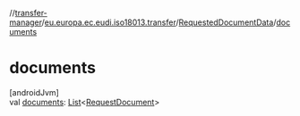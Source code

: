 //[transfer-manager](../../../index.md)/[eu.europa.ec.eudi.iso18013.transfer](../index.md)/[RequestedDocumentData](index.md)/[documents](documents.md)

# documents

[androidJvm]\
val [documents](documents.md): [List](https://kotlinlang.org/api/latest/jvm/stdlib/kotlin.collections/-list/index.html)&lt;[RequestDocument](../-request-document/index.md)&gt;

